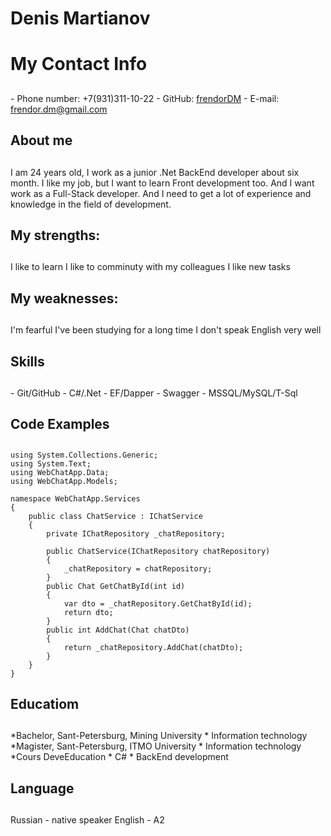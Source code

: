 # Denis Martianov <h1>

# My Contact Info <h2>
\- Phone number: +7(931)311-10-22
\- GitHub: [frendorDM](https://github.com/frendorDM)
\- E-mail: frendor.dm@gmail.com

## About me <h2>

I am 24 years old, I work as a junior .Net BackEnd developer about six month. I like my job, but I want to learn Front development too. And I want work as a Full-Stack developer. And I need to get a lot of experience and knowledge in the field of development.

## My strengths: <h2>

I like to learn
I like to comminuty with my colleagues
I like new tasks 

## My weaknesses: <h2>

 I'm fearful
 I've been studying for a long time
 I don't speak English very well

## Skills <h2>

 \- Git/GitHub
 \- C#/.Net
 \- EF/Dapper
 \- Swagger
 \- MSSQL/MySQL/T-Sql

## Code Examples <h2>

```using System;
using System.Collections.Generic;
using System.Text;
using WebChatApp.Data;
using WebChatApp.Models;

namespace WebChatApp.Services
{
    public class ChatService : IChatService
    {
        private IChatRepository _chatRepository;

        public ChatService(IChatRepository chatRepository)
        {
            _chatRepository = chatRepository;
        }
        public Chat GetChatById(int id)
        {
            var dto = _chatRepository.GetChatById(id);
            return dto;
        }
        public int AddChat(Chat chatDto)
        {
            return _chatRepository.AddChat(chatDto);
        }
    }
}
```

## Educatiom <h2>

*Bachelor, Sant-Petersburg, Mining University 
    * Information technology
*Magister, Sant-Petersburg, ITMO University
    * Information technology
*Cours DeveEducation
    * C#
    * BackEnd development

## Language <h2>

Russian - native speaker
English - A2
